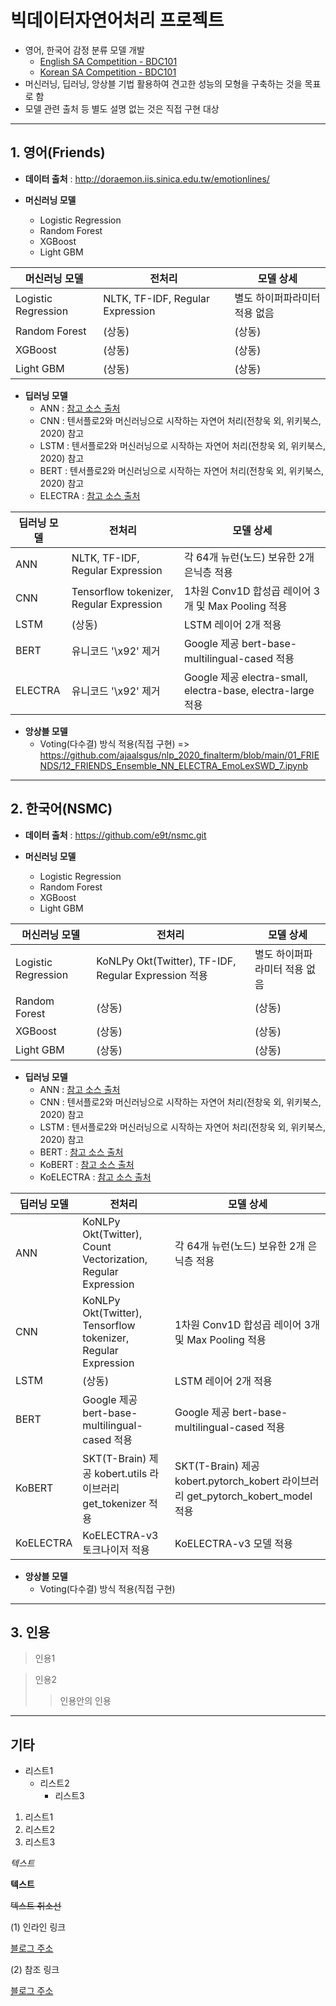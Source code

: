 # 빅데이터자연어처리 프로젝트
* 영어, 한국어 감정 분류 모델 개발
  - [English SA Competition - BDC101](https://www.kaggle.com/c/english-sa-competition-bdc101/)
  - [Korean SA Competition - BDC101](https://www.kaggle.com/c/korean-sa-competition-bdc101/)
* 머신러닝, 딥러닝, 앙상블 기법 활용하여 견고한 성능의 모형을 구축하는 것을 목표로 함
* 모델 관련 출처 등 별도 설명 없는 것은 직접 구현 대상

---

## 1. 영어(Friends)
* **데이터 출처** : http://doraemon.iis.sinica.edu.tw/emotionlines/

* **머신러닝 모델**
  - Logistic Regression
  - Random Forest
  - XGBoost
  - Light GBM 

머신러닝 모델 | 전처리 | 모델 상세
----- | ----- | -----
Logistic Regression | NLTK, TF-IDF, Regular Expression  | 별도 하이퍼파라미터 적용 없음
Random Forest | (상동) | (상동)
XGBoost | (상동) | (상동)
Light GBM | (상동) | (상동)

* **딥러닝 모델**
  - ANN : [참고 소스 출처](https://devtimes.com/nlp-korea-movie-review)
  - CNN : 텐서플로2와 머신러닝으로 시작하는 자연어 처리(전창욱 외, 위키북스, 2020) 참고
  - LSTM : 텐서플로2와 머신러닝으로 시작하는 자연어 처리(전창욱 외, 위키북스, 2020) 참고
  - BERT : 텐서플로2와 머신러닝으로 시작하는 자연어 처리(전창욱 외, 위키북스, 2020) 참고
  - ELECTRA : [참고 소스 출처](https://github.com/jiwonny/nlp_emotion_classification/blob/master/friends_electra.ipynb)

딥러닝 모델 | 전처리 | 모델 상세
----- | ----- | -----
ANN | NLTK, TF-IDF, Regular Expression | 각 64개 뉴런(노드) 보유한 2개 은닉층 적용
CNN | Tensorflow tokenizer, Regular Expression | 1차원 Conv1D 합성곱 레이어 3개 및 Max Pooling 적용
LSTM | (상동) | LSTM 레이어 2개 적용
BERT | 유니코드 '\x92' 제거 | Google 제공 bert-base-multilingual-cased 적용
ELECTRA | 유니코드 '\x92' 제거 | Google 제공 electra-small, electra-base, electra-large 적용

* **앙상블 모델**
  - Voting(다수결) 방식 적용(직접 구현) => https://github.com/ajaalsgus/nlp_2020_finalterm/blob/main/01_FRIENDS/12_FRIENDS_Ensemble_NN_ELECTRA_EmoLexSWD_7.ipynb

---

## 2. 한국어(NSMC)
* **데이터 출처** : https://github.com/e9t/nsmc.git

* **머신러닝 모델**
  - Logistic Regression
  - Random Forest
  - XGBoost
  - Light GBM

머신러닝 모델 | 전처리 | 모델 상세
----- | ----- | -----
Logistic Regression | KoNLPy Okt(Twitter), TF-IDF, Regular Expression 적용 | 별도 하이퍼파라미터 적용 없음
Random Forest | (상동) | (상동)
XGBoost | (상동) | (상동)
Light GBM | (상동) | (상동)

* **딥러닝 모델**
  - ANN : [참고 소스 출처](https://devtimes.com/nlp-korea-movie-review)
  - CNN : 텐서플로2와 머신러닝으로 시작하는 자연어 처리(전창욱 외, 위키북스, 2020) 참고
  - LSTM : 텐서플로2와 머신러닝으로 시작하는 자연어 처리(전창욱 외, 위키북스, 2020) 참고
  - BERT : [참고 소스 출처](https://github.com/deepseasw/bert-naver-movie-review)
  - KoBERT : [참고 소스 출처](https://github.com/SKTBrain/KoBERT#using-with-pytorch)
  - KoELECTRA : [참고 소스 출처](https://github.com/monologg/KoELECTRA)

딥러닝 모델 | 전처리 | 모델 상세
----- | ----- | -----
ANN | KoNLPy Okt(Twitter), Count Vectorization, Regular Expression | 각 64개 뉴런(노드) 보유한 2개 은닉층 적용
CNN | KoNLPy Okt(Twitter), Tensorflow tokenizer, Regular Expression | 1차원 Conv1D 합성곱 레이어 3개 및 Max Pooling 적용
LSTM | (상동) | LSTM 레이어 2개 적용
BERT | Google 제공 bert-base-multilingual-cased 적용 | Google 제공 bert-base-multilingual-cased 적용
KoBERT | SKT(T-Brain) 제공 kobert.utils 라이브러리 get_tokenizer 적용 | SKT(T-Brain) 제공 kobert.pytorch_kobert 라이브러리 get_pytorch_kobert_model 적용
KoELECTRA | KoELECTRA-v3 토크나이저 적용 | KoELECTRA-v3 모델 적용


* **앙상블 모델**
  - Voting(다수결) 방식 적용(직접 구현)

---

## 3. 인용
> 인용1

> 인용2
>> 인용안의 인용

---

## 기타
* 리스트1
  - 리스트2
    + 리스트3

1. 리스트1
2. 리스트2
3. 리스트3 

*텍스트*

**텍스트**

~~텍스트 취소선~~

(1) 인라인 링크  

[블로그 주소](https://lsh424.tistory.com/)

(2) 참조 링크  

[블로그 주소][blog]

[blog]: https://lsh424.tistory.com/
